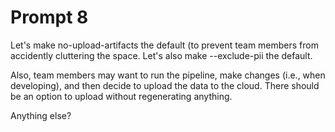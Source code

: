 # Prompt 8

Let's make no-upload-artifacts the default (to prevent team members from accidently cluttering the space.  Let's also make --exclude-pii the default. 

Also, team members may want to run the pipeline, make changes (i.e., when developing), and then decide to upload the data to the cloud.  There should be an option to upload without regenerating anything.

Anything else?